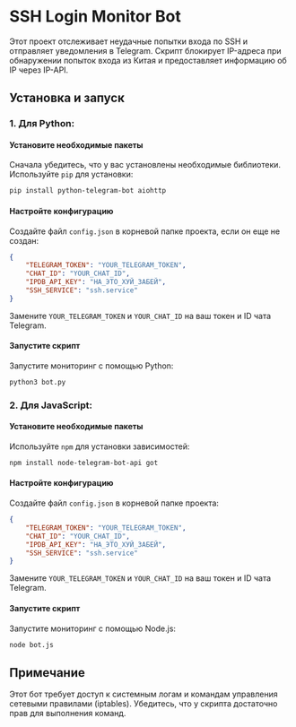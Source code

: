 
# SSH Login Monitor Bot

Этот проект отслеживает неудачные попытки входа по SSH и отправляет уведомления в Telegram. Скрипт блокирует IP-адреса при обнаружении попыток входа из Китая и предоставляет информацию об IP через IP-API.

## Установка и запуск

### 1. Для Python:

#### Установите необходимые пакеты
Сначала убедитесь, что у вас установлены необходимые библиотеки. Используйте `pip` для установки:

```bash
pip install python-telegram-bot aiohttp
```

#### Настройте конфигурацию
Создайте файл `config.json` в корневой папке проекта, если он еще не создан:

```json
{
    "TELEGRAM_TOKEN": "YOUR_TELEGRAM_TOKEN",
    "CHAT_ID": "YOUR_CHAT_ID",
    "IPDB_API_KEY": "НА_ЭТО_ХУЙ_ЗАБЕЙ",
    "SSH_SERVICE": "ssh.service"
}
```

Замените `YOUR_TELEGRAM_TOKEN` и `YOUR_CHAT_ID` на ваш токен и ID чата Telegram.

#### Запустите скрипт
Запустите мониторинг с помощью Python:

```bash
python3 bot.py
```

### 2. Для JavaScript:

#### Установите необходимые пакеты
Используйте `npm` для установки зависимостей:

```bash
npm install node-telegram-bot-api got
```

#### Настройте конфигурацию
Создайте файл `config.json` в корневой папке проекта:

```json
{
    "TELEGRAM_TOKEN": "YOUR_TELEGRAM_TOKEN",
    "CHAT_ID": "YOUR_CHAT_ID",
    "IPDB_API_KEY": "НА_ЭТО_ХУЙ_ЗАБЕЙ",
    "SSH_SERVICE": "ssh.service"
}
```

Замените `YOUR_TELEGRAM_TOKEN` и `YOUR_CHAT_ID` на ваш токен и ID чата Telegram.

#### Запустите скрипт
Запустите мониторинг с помощью Node.js:

```bash
node bot.js
```

## Примечание
Этот бот требует доступ к системным логам и командам управления сетевыми правилами (iptables). Убедитесь, что у скрипта достаточно прав для выполнения команд.
